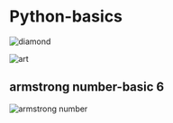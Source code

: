 # Python-basics

![diamond](https://user-images.githubusercontent.com/64628178/152182450-325c5027-49c3-4861-bcbf-18027ac1ca6a.PNG)

![art](https://user-images.githubusercontent.com/64628178/152182542-66fb9772-3592-4cac-9e90-06eb4e96bb78.PNG)

## armstrong number-basic 6

![armstrong number](https://user-images.githubusercontent.com/64628178/152265355-efcc6c29-0e10-4536-abab-40e55062fbe2.PNG)
